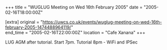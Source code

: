 +++
title = "WUGLUG Meeting on Wed 16th February 2005"
date = "2005-02-16T18:00:00Z"

[extra]
original = "https://uwcs.co.uk/events/wuglug-meeting-on-wed-16th-february-2005-1474488964119/"    
end_time = "2005-02-16T22:00:00Z"
location = "Cafe Xanana"
+++

LUG AGM after tutorial. Start 7pm. Tutorial 8pm - WiFi and IPSec

